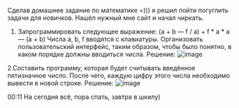 Сделав домашнее задание по математике =))) я решил пойти погуглить задачи для новичков. Нашёл нужный мне сайт и начал чиркать.
1. Запрограммировать следующее выражение: (а + b — f / а) + f * a * a — (a + b) Числа а, b, f вводятся с клавиатуры. Организовать пользовательский интерфейс, таким образом, чтобы было понятно, в каком порядке должны вводиться числа.
Решение: 
![image](https://user-images.githubusercontent.com/79360542/109558141-164ccd00-7aea-11eb-90f0-07f802657706.png)

2.Составить программу, которая будет считывать введённое пятизначное число. После чего, каждую цифру этого числа необходимо вывести в новой строке.
Решение:
![image](https://user-images.githubusercontent.com/79360542/109558048-f5847780-7ae9-11eb-8723-be0ccbdfe92f.png)

00:11 На сегодня всё, пора спать, завтра в шкилу)

